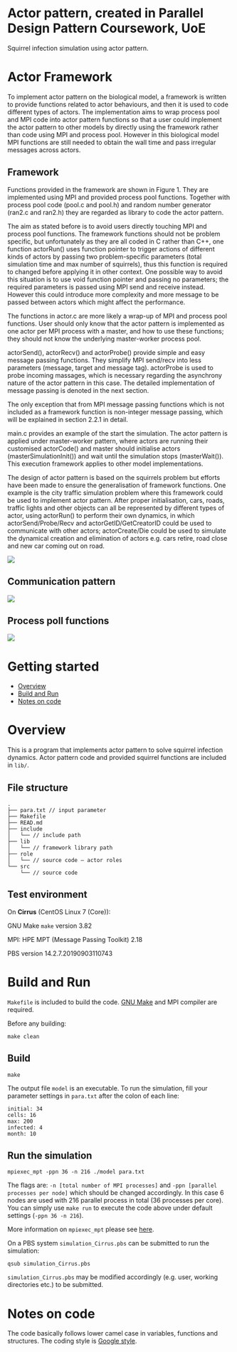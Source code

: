 # Actor pattern, created in Parallel Design Pattern Coursework, UoE
Squirrel infection simulation using actor pattern.

# Actor Framework
To implement actor pattern on the biological model, a framework is written to provide functions related to actor behaviours, and then it is used to code different types of actors. The implementation aims to wrap process pool and MPI code into actor pattern functions so that a user could implement the actor pattern to other models by directly using the framework rather than code using MPI and process pool. However in this biological model MPI functions are still needed to obtain the wall time and pass irregular messages across actors.

## Framework

Functions provided in the framework are shown in Figure 1. They are implemented using MPI and provided process pool functions. Together with process pool code (pool.c and pool.h) and random number generator (ran2.c and ran2.h) they are regarded as library to code the actor pattern.

The aim as stated before is to avoid users directly touching MPI and process pool functions. The framework functions should not be problem specific, but unfortunately as they are all coded in C rather than C++, one function actorRun() uses function pointer to trigger actions of different kinds of actors by passing two problem-specific parameters (total simulation time and max number of squirrels), thus this function is required to changed before applying it in other context. One possible way to avoid this situation is to use void function pointer and passing no parameters; the required parameters is passed using MPI send and receive instead. However this could introduce more complexity and more message to be passed between actors which might affect the performance.

The functions in actor.c are more likely a wrap-up of MPI and process pool functions. User should only know that the actor pattern is implemented as one actor per MPI process with a master, and how to use these functions; they should not know the underlying master-worker process pool.

actorSend(), actorRecv() and actorProbe() provide simple and easy message passing functions. They simplify MPI send/recv into less parameters (message, target and message tag). actorProbe is used to probe incoming massages, which is necessary regarding the asynchrony nature of the actor pattern in this case. The detailed implementation of message passing is denoted in the next section.

The only exception that from MPI message passing functions which is not included as a framework function is non-integer message passing, which will be explained in section 2.2.1 in detail.

main.c provides an example of the start the simulation. The actor pattern is applied under master-worker pattern, where actors are running their customised actorCode() and master should initialise actors (masterSimulationInit()) and wait until the simulation stops (masterWait()). This execution framework applies to other model implementations.

The design of actor pattern is based on the squirrels problem but efforts have been made to ensure the generalisation of framework functions. One example is the city traffic simulation problem where this framework could be used to implement actor pattern. After proper initialisation, cars, roads, traffic lights and other objects can all be represented by different types of actor, using actorRun() to perform their own dynamics, in which actorSend/Probe/Recv and actorGetID/GetCreatorID could be used to communicate with other actors; actorCreate/Die could be used to simulate the dynamical creation and elimination of actors e.g. cars retire, road close and new car coming out on road.

![](https://i.imgur.com/ugav5yC.png)

## Communication pattern

![](https://i.imgur.com/bYHrH71.png)

## Process poll functions

![](https://i.imgur.com/LXQwJrZ.png)

# Getting started
- [Overview](#Overview)
- [Build and Run](#Build-and-Run)
- [Notes on code](#notes-on-code)

# Overview
This is a program that implements actor pattern to solve squirrel infection dynamics. Actor pattern code and provided squirrel functions are included in `lib/`.
## File structure
```
.
├── para.txt // input parameter
├── Makefile
├── READ.md
├── include
│   └── // include path
├── lib
│   └── // framework library path
├── role
│   └── // source code – actor roles
└── src
    └── // source code
```
## Test environment
On **Cirrus** (CentOS Linux 7 (Core)):

GNU Make `make` version 3.82

MPI: HPE MPT (Message Passing Toolkit) 2.18

PBS version 14.2.7.20190903110743

# Build and Run
`Makefile` is included to build the code. [GNU Make](https://www.gnu.org/software/make/) and MPI compiler are required.

Before any building:
```
make clean
```
## Build
```
make
```
The output file `model` is an executable. To run the simulation, fill your parameter settings in `para.txt` after the colon of each line:
```
initial: 34
cells: 16
max: 200
infected: 4
month: 10
```
## Run the simulation
```
mpiexec_mpt -ppn 36 -n 216 ./model para.txt
```
The flags are: `-n [total number of MPI processes]` and `-ppn [parallel processes per node]` which should be changed accordingly. In this case 6 nodes are used with 216 parallel process in total (36 processes per core). You can simply use `make run` to execute the code above under default settings (`-ppn 36 -n 216`).

More information on `mpiexec_mpt` please see [here](https://cirrus.readthedocs.io/en/master/user-guide/batch.html#hpe-mpt-parallel-launcher-mpiexec-mpt).

On a PBS system `simulation_Cirrus.pbs` can be submitted to run the simulation:
```
qsub simulation_Cirrus.pbs
```
`simulation_Cirrus.pbs` may be modified accordingly (e.g. user, working directories etc.) to be submitted.

# Notes on code
The code basically follows lower camel case in variables, functions and structures. The coding style is [Google style](https://google.github.io/styleguide/cppguide.html).